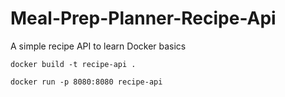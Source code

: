 # Meal-Prep-Planner-Recipe-Api
A simple recipe API to learn Docker basics

`docker build -t recipe-api .`

`docker run -p 8080:8080 recipe-api`
